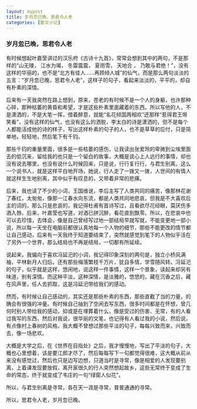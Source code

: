 ```yaml
---
layout: mypost
title: 岁月忽已晚，思君令人老
categories: [散文小记]
---
```


### 岁月忽已晚，思君令人老

有时候想起叶嘉莹讲过的汉乐府《古诗十九首》，常常会想到其中的两句，不是那样的“山无陵， 江水为竭， 冬雷震震， 夏雨雪， 天地合 ， 乃敢与君绝！”，没有这样的华丽的，也不是“北方有佳人......再顾倾人城”的仙气，而是那么两句淡淡的五言：“岁月忽已晚，思君令人老”，这样子的句子，看起来淡淡的，平平的，却自有朴素的深情。

后来有一天我突然在路上想到，原来，苍老的有时候不是一个人的身躯，也许那种心碎，那种枯萎的黄昏和希望，才是这些朴素里面藏着的东西。所以写他的人，不是潇洒的，不是大笔一挥，借着醉意，就能“名花倾国两相欢”还那样“惹得君王带笑看”，没有这样的仙气，也没有这么的洒脱，李太白的诗是潇洒的，但不是每个人都能活成他的诗的样子，写出这样朴素的句子的人，也不是草草的应付，只是简单地，轻轻地，然后笔下有千钧。

那些千钧的重量里面，很多是一些枯萎的感伤，让我读出张爱玲的卑微到尘埃里面去的低沉来，留给我的也只是一个留白的故事，大概是说心上人远行的事情，却也没有说去哪里，也没有说什么时候回来，只是说，行行复行行，与君生别离。这么一个说书人，就是这样平白地开场，她说，行人走了一拨又一拨，人世间的有情人就这样生生地别离，其中似乎有叹息的，又带着非常的悲痛。

后来，我也读了不少的小词，王国维说，李后主写了人类共同的痛苦，像那林花谢了春红，太匆匆，像那一江春水向东流，都是人类共同地悲哀，但我是不大喜欢后主的词的，那么只是悲哀的，我记得杜甫有首诗写过，且看欲尽花经眼，莫厌伤多酒入唇。后来，叶嘉莹也写道，对酒已拼沉醉，看花直到飘零。所以，在悲哀中也可以去珍惜，去体会，像是自己曾经写过地一部结局早就写就，不能变更地一部小说，所以每一天坐在电脑前都很认真地每一个人物的细节，那些不能更改的情节都让自己感动，后来有一天我终于知道要结束了，突然就感觉到笔下的人物似乎活在了另外一个世界，那么结局也不再是结局，一切都有所延续。

说起来，我偏向于喜欢冯延汜的小词，我记得印象深刻的两句是，独立小桥风满袖，平林新月人归后。还有那些梅落繁枝千万片，犹自多情，学雪随风转。冯延汜的句子，似乎就是这样，悠闲地，说这样一件事情，这样一个景象，读起来却另有味道，别有深情。而这种平淡，这种深情，是淡雅的，悠悠的，藏在沉香之后，藏在风声里，任人去抓取，这是冯延汜带给我们的感动。

然而，有时候让自己感动的，其实还是那些朴素的东西，那些直截了当的力量，的确会有很强的冲量。有时候自己抽到了空闲去写东西，很多时间都是在怀想，曾几何时别人带给我的感动，抑或是在埋葬着什么，像是受过的伤害、无常，有的人看过我写的东西，然后对我说，很华丽的文笔，也记得有人看过我的小说，然后说，有点像村上春树的风格。我大概不曾想过那些平淡的句子，每每兴致而来，兴致而去，像一场悲欢。

大概是大学之后，在《世界在目指处》之后，我才慢慢地，写出了平淡的句子，大概也心里想着，该是要江郎才尽了，然后每每写下一句都觉得很难，这大概从前从来没有感觉过，然后也只是边写边想，只道当时是寻常，像是相爱的人发现要别离，上着课发现要放假，离开家很久的行人突然想起故乡，这些无常终于变成了生命的常态，终于就变成了韦庄的一句“绿窗人似花”。

所以，与君生别离是寻常，各在天一涯是寻常，普普通通的寻常。

所以，思君令人老，岁月忽已晚。